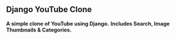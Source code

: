 ## Django YouTube Clone

**A simple clone of YouTube using Django.**
**Includes Search, Image Thumbnails & Categories.**
